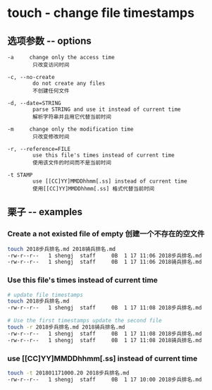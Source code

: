 # touch - change file timestamps

## 选项参数 -- options

    -a     change only the access time
            只改变访问时间

    -c, --no-create
            do not create any files
            不创建任何文件

    -d, --date=STRING
            parse STRING and use it instead of current time
            解析字符串并且用它代替当前时间

    -m     change only the modification time
            只改变修改时间

    -r, --reference=FILE
            use this file's times instead of current time
            使用该文件的时间而不是当前时间

    -t STAMP
            use [[CC]YY]MMDDhhmm[.ss] instead of current time
            使用[[CC]YY]MMDDhhmm[.ss] 格式代替当前时间

## 栗子 -- examples

### Create a not existed file of empty 创建一个不存在的空文件

```bash
touch 2018步兵排名.md 2018骑兵排名.md
-rw-r--r--   1 shengj  staff     0B  1 17 11:06 2018步兵排名.md
-rw-r--r--   1 shengj  staff     0B  1 17 11:06 2018骑兵排名.md
```

### Use this file's times instead of current time

```bash
# update file timestamps
touch 2018步兵排名.md
-rw-r--r--   1 shengj  staff     0B  1 17 11:08 2018步兵排名.md

# Use the first timestamps update the second file
touch -r 2018步兵排名.md 2018骑兵排名.md
-rw-r--r--   1 shengj  staff     0B  1 17 11:08 2018步兵排名.md
-rw-r--r--   1 shengj  staff     0B  1 17 11:08 2018骑兵排名.md

```

### use [[CC]YY]MMDDhhmm[.ss] instead of current time

```bash
touch -t 201801171000.20 2018步兵排名.md
-rw-r--r--   1 shengj  staff     0B  1 17 10:00 2018步兵排名.md
```
